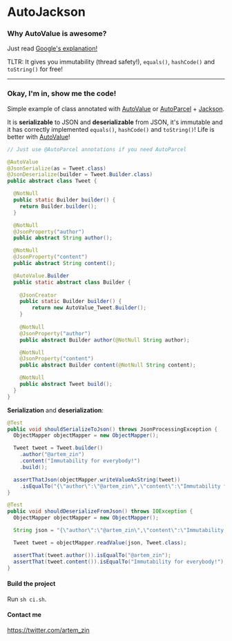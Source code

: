 # AutoJackson

### Why AutoValue is awesome?
Just read [Google's explanation!](https://github.com/google/auto/tree/master/value)

TLTR: It gives you immutability (thread safety!), `equals()`, `hashCode()` and `toString()` for free!

------
### Okay, I'm in, show me the code!

Simple example of class annotated with [AutoValue](https://github.com/google/auto/tree/master/value) or [AutoParcel](https://github.com/frankiesardo/auto-parcel) + [Jackson](https://github.com/FasterXML/jackson).

It is **serializable** to JSON and **deserializable** from JSON, it's immutable and it has correctly implemented `equals()`, `hashCode()` and `toString()`! Life is better with [AutoValue](https://github.com/google/auto/tree/master/value)!

```java
// Just use @AutoParcel annotations if you need AutoParcel

@AutoValue
@JsonSerialize(as = Tweet.class)
@JsonDeserialize(builder = Tweet.Builder.class)
public abstract class Tweet {

  @NotNull
  public static Builder builder() {
    return Builder.builder();
  }

  @NotNull
  @JsonProperty("author")
  public abstract String author();

  @NotNull
  @JsonProperty("content")
  public abstract String content();

  @AutoValue.Builder
  public static abstract class Builder {
      
    @JsonCreator
    public static Builder builder() {
        return new AutoValue_Tweet.Builder();
    }
    
    @NotNull
    @JsonProperty("author")
    public abstract Builder author(@NotNull String author);

    @NotNull
    @JsonProperty("content")
    public abstract Builder content(@NotNull String content);

    @NotNull
    public abstract Tweet build();
  }
}
```

**Serialization** and **deserialization**:

```java
@Test
public void shouldSerializeToJson() throws JsonProcessingException {
  ObjectMapper objectMapper = new ObjectMapper();

  Tweet tweet = Tweet.builder()
    .author("@artem_zin")
    .content("Immutability for everybody!")
    .build();

  assertThatJson(objectMapper.writeValueAsString(tweet))
    .isEqualTo("{\"author\":\"@artem_zin\",\"content\":\"Immutability for everybody!\"}");
}

@Test
public void shouldDeserializeFromJson() throws IOException {
  ObjectMapper objectMapper = new ObjectMapper();

  String json = "{\"author\":\"@artem_zin\",\"content\":\"Immutability for everybody!\"}";

  Tweet tweet = objectMapper.readValue(json, Tweet.class);

  assertThat(tweet.author()).isEqualTo("@artem_zin");
  assertThat(tweet.content()).isEqualTo("Immutability for everybody!");
}
```

#### Build the project
Run `sh ci.sh`.

#### Contact me
https://twitter.com/artem_zin
